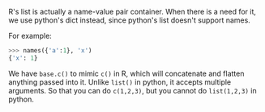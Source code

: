 
R's list is actually a name-value pair container. When there is a need for it, we use python's dict instead, since python's list doesn't support names.

For example:
```python
>>> names({'a':1}, 'x')
{'x': 1}
```

We have `base.c()` to mimic `c()` in R, which will concatenate and flatten anything passed into it. Unlike `list()` in python, it accepts multiple arguments. So that you can do `c(1,2,3)`, but you cannot do `list(1,2,3)` in python.
